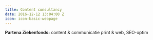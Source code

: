 ```yaml
---
title: Content consultancy
date: 2016-12-12 13:04:00 Z
icon: icon-basic-webpage
---
```


**Partena Ziekenfonds:** content & communicatie print & web, SEO-optim